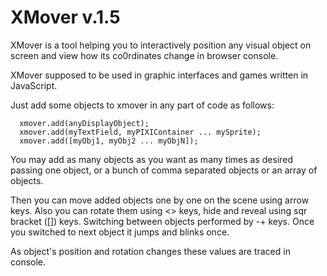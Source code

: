 # XMover v.1.5

XMover is a tool helping you to interactively position any visual object on screen and view how its co0rdinates change in browser console.

XMover supposed to be used in graphic interfaces and games written in JavaScript.

Just add some objects to xmover in any part of code as follows:

```
  xmover.add(anyDisplayObject);
  xmover.add(myTextField, myPIXIContainer ... mySprite);
  xmover.add([myObj1, myObj2 ... myObjN]);
```
You may add as many objects as you want as many times as desired passing one object, or a bunch of comma separated objects or an array of objects.

Then you can move added objects one by one on the scene using arrow keys. Also you can rotate them using <> keys, hide and reveal using sqr bracket ([]) keys. Switching between objects performed by -+ keys. Once you switched to next object it jumps and blinks once.

As object's position and rotation changes these values are traced in console.
